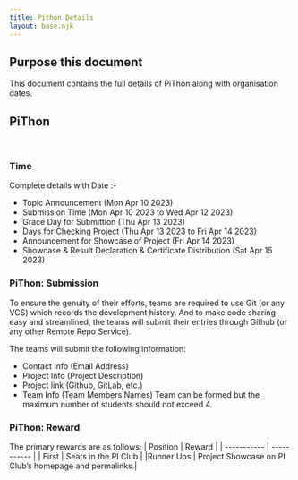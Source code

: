 ```yaml
---
title: Pithon Details
layout: base.njk
---
```


## Purpose this document
This document contains the full details of PiThon along with organisation dates.

## PiThon
&nbsp;
### Time
Complete details with Date :-
- Topic Announcement (Mon Apr 10 2023)
- Submission Time (Mon Apr 10 2023 to Wed Apr 12 2023)
- Grace Day for Submittion (Thu Apr 13 2023)
- Days for Checking Project (Thu Apr 13 2023 to Fri Apr 14 2023)
- Announcement for Showcase of Project (Fri Apr 14 2023)
- Showcase & Result Declaration & Certificate Distribution (Sat Apr 15 2023)



### PiThon: Submission
To ensure the genuity of their efforts, teams are required to use Git (or any VCS) which records the development history.
And to make code sharing easy and streamlined, the teams will submit their entries through Github (or any other Remote Repo Service).

The teams will submit the following information:
- Contact Info (Email Address)
- Project Info (Project Description)
- Project link (Github, GitLab, etc.)
- Team Info (Team Members Names)
  Team can be formed but the maximum number of students should not exceed 4.



### PiThon: Reward
The primary rewards are as follows:
| Position    | Reward                                                |
| ----------- | -----------                                           |
| First       | Seats in the PI Club                                  |
|Runner Ups   | Project Showcase on PI Club’s homepage and permalinks.|
